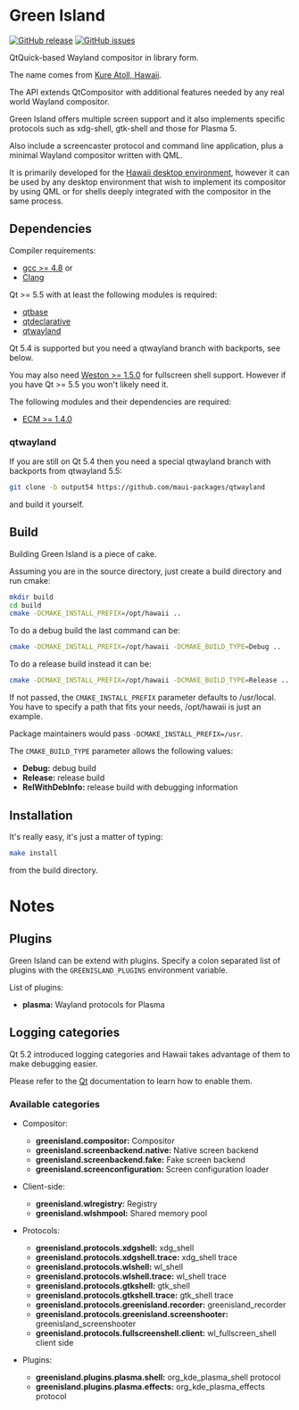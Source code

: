 Green Island
============

[![GitHub release](https://img.shields.io/github/release/greenisland/greenisland.svg)](https://github.com/greenisland/greenisland)
[![GitHub issues](https://img.shields.io/github/issues/greenisland/greenisland.svg)](https://github.com/greenisland/greenisland/issues)

QtQuick-based Wayland compositor in library form.

The name comes from [Kure Atoll, Hawaii](http://en.wikipedia.org/wiki/Green_Island,_Hawaii).

The API extends QtCompositor with additional features needed by any real world
Wayland compositor.

Green Island offers multiple screen support and it also implements specific
protocols such as xdg-shell, gtk-shell and those for Plasma 5.

Also include a screencaster protocol and command line application, plus a
minimal Wayland compositor written with QML.

It is primarily developed for the [Hawaii desktop environment](https://github.com/hawaii-desktop),
however it can be used by any desktop environment that wish to implement
its compositor by using QML or for shells deeply integrated with the compositor
in the same process.

## Dependencies

Compiler requirements:

* [gcc >= 4.8](https://gcc.gnu.org/gcc-4.8/) or
* [Clang](http://clang.llvm.org/)

Qt >= 5.5 with at least the following modules is required:

* [qtbase](http://code.qt.io/cgit/qt/qtbase.git)
* [qtdeclarative](http://code.qt.io/cgit/qt/qtdeclarative.git)
* [qtwayland](http://code.qt.io/cgit/qt/qtwayland.git)

Qt 5.4 is supported but you need a qtwayland branch with backports,
see below.

You may also need [Weston >= 1.5.0](http://wayland.freedesktop.org) for
fullscreen shell support.  However if you have Qt >= 5.5 you won't likely need it.

The following modules and their dependencies are required:

* [ECM >= 1.4.0](http://quickgit.kde.org/?p=extra-cmake-modules.git)

### qtwayland

If you are still on Qt 5.4 then you need a special qtwayland branch
with backports from qtwayland 5.5:

```sh
git clone -b output54 https://github.com/maui-packages/qtwayland
```

and build it yourself.

## Build

Building Green Island is a piece of cake.

Assuming you are in the source directory, just create a build directory
and run cmake:

```sh
mkdir build
cd build
cmake -DCMAKE_INSTALL_PREFIX=/opt/hawaii ..
```

To do a debug build the last command can be:

```sh
cmake -DCMAKE_INSTALL_PREFIX=/opt/hawaii -DCMAKE_BUILD_TYPE=Debug ..
```

To do a release build instead it can be:

```sh
cmake -DCMAKE_INSTALL_PREFIX=/opt/hawaii -DCMAKE_BUILD_TYPE=Release ..
```

If not passed, the `CMAKE_INSTALL_PREFIX` parameter defaults to /usr/local.
You have to specify a path that fits your needs, /opt/hawaii is just an example.

Package maintainers would pass `-DCMAKE_INSTALL_PREFIX=/usr`.

The `CMAKE_BUILD_TYPE` parameter allows the following values:

* **Debug:** debug build
* **Release:** release build
* **RelWithDebInfo:** release build with debugging information

## Installation

It's really easy, it's just a matter of typing:

```sh
make install
```

from the build directory.

# Notes

## Plugins

Green Island can be extend with plugins.
Specify a colon separated list of plugins with the ``GREENISLAND_PLUGINS``
environment variable.

List of plugins:

* **plasma:** Wayland protocols for Plasma

## Logging categories

Qt 5.2 introduced logging categories and Hawaii takes advantage of
them to make debugging easier.

Please refer to the [Qt](http://doc.qt.io/qt-5/qloggingcategory.html) documentation
to learn how to enable them.

### Available categories

* Compositor:
  * **greenisland.compositor:** Compositor
  * **greenisland.screenbackend.native:** Native screen backend
  * **greenisland.screenbackend.fake:** Fake screen backend
  * **greenisland.screenconfiguration:** Screen configuration loader

* Client-side:
  * **greenisland.wlregistry:** Registry
  * **greenisland.wlshmpool:** Shared memory pool

* Protocols:
  * **greenisland.protocols.xdgshell:** xdg_shell
  * **greenisland.protocols.xdgshell.trace:** xdg_shell trace
  * **greenisland.protocols.wlshell:** wl_shell
  * **greenisland.protocols.wlshell.trace:** wl_shell trace
  * **greenisland.protocols.gtkshell:** gtk_shell
  * **greenisland.protocols.gtkshell.trace:** gtk_shell trace
  * **greenisland.protocols.greenisland.recorder:** greenisland_recorder
  * **greenisland.protocols.greenisland.screenshooter:** greenisland_screenshooter
  * **greenisland.protocols.fullscreenshell.client:** wl_fullscreen_shell client side

* Plugins:
  * **greenisland.plugins.plasma.shell:** org_kde_plasma_shell protocol
  * **greenisland.plugins.plasma.effects:** org_kde_plasma_effects protocol

